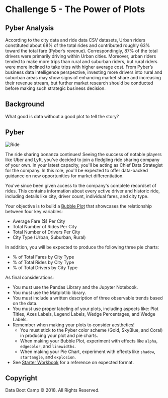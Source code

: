 # Challenge 5 - The Power of Plots

## Pyber Analysis

According to the city data and ride data CSV datasets, Urban riders constituted about 68% of the total rides and contributed roughly 63% toward the total fare (Pyber’s revenue). Correspondingly, 87% of the total drivers were primarily driving within Urban cities. Moreover, urban riders tended to make more trips than rural and suburban riders, but rural riders were more inclined to take trips with higher average cost. From Pyber’s business data intelligence perspective, investing more drivers into rural and suburban areas may show signs of enhancing market share and increasing their revenue stream, but further market research should be conducted before making such strategic business decision. 

## Background

What good is data without a good plot to tell the story?

## Pyber

![Ride](Images/Ride.png)

The ride sharing bonanza continues! Seeing the success of notable players like Uber and Lyft, you've decided to join a fledgling ride sharing company of your own. In your latest capacity, you'll be acting as Chief Data Strategist for the company. In this role, you'll be expected to offer data-backed guidance on new opportunities for market differentiation.

You've since been given access to the company's complete recordset of rides. This contains information about every active driver and historic ride, including details like city, driver count, individual fares, and city type.

Your objective is to build a [Bubble Plot](https://en.wikipedia.org/wiki/Bubble_chart) that showcases the relationship between four key variables:

* Average Fare ($) Per City
* Total Number of Rides Per City
* Total Number of Drivers Per City
* City Type (Urban, Suburban, Rural)

In addition, you will be expected to produce the following three pie charts:

* % of Total Fares by City Type
* % of Total Rides by City Type
* % of Total Drivers by City Type

As final considerations:

* You must use the Pandas Library and the Jupyter Notebook.
* You must use the Matplotlib library.
* You must include a written description of three observable trends based on the data.
* You must use proper labeling of your plots, including aspects like: Plot Titles, Axes Labels, Legend Labels, Wedge Percentages, and Wedge Labels.
* Remember when making your plots to consider aesthetics!
  * You must stick to the Pyber color scheme (Gold, SkyBlue, and Coral) in producing your plot and pie charts.
  * When making your Bubble Plot, experiment with effects like `alpha`, `edgecolor`, and `linewidths`.
  * When making your Pie Chart, experiment with effects like `shadow`, `startangle`, and `explosion`.
* See [Starter Workbook](Pyber/pyber_starter.ipynb) for a reference on expected format.

## Copyright

Data Boot Camp © 2018. All Rights Reserved.
